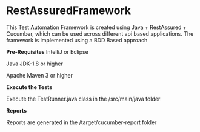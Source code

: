 # RestAssuredFramework

This Test Automation Framework is created using Java  + RestAssured + Cucumber, which can be used across different api based applications. The framework is implemented using a BDD Based approach

**Pre-Requisites**
IntelliJ or Eclipse

Java JDK-1.8 or higher

Apache Maven 3 or higher

**Execute the Tests**

Execute the TestRunner.java class in the /src/main/java folder 

**Reports**

Reports are generated in the /target/cucumber-report folder
